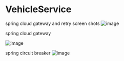 # VehicleService

spring cloud gateway and retry screen shots 
![image](https://user-images.githubusercontent.com/115841974/207994162-e7a0203c-46e9-4ed5-8fea-5d6cd53beb5f.png)


spring cloud gateway

![image](https://user-images.githubusercontent.com/115841974/207994751-5e0840d9-ee36-4ff9-a4e7-4c0a0e6ce7bd.png)

spring circuit breaker 
![image](https://user-images.githubusercontent.com/115841974/207995158-08713f9f-1448-44a6-aa3e-438a15613c1b.png)


